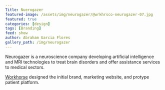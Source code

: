 ```yaml
---
Title: Nuerogazer
featured-image: /assets/img/neurogazer/@wrkhrsco-neurogazer-07.jpg
featured: true
categories: [design]
tags: [Branding]
feed: show
author: Abraham Garcia Flores
gallery_path: /img/neurogazer
---
```


Neurogazer is a neuroscience company developing artificial intelligence and MRI technologies to treat brain disorders and offer assistance services to medical sectors.

[Workhorse](https://wrkhrs.co/) designed the initial brand, marketing website, and protype patient platform. 
